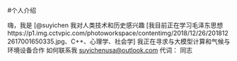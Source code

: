 #个人介绍

  嗨，我是 [@suyichen
  我对人类技术和历史感兴趣
 [我目前正在学习毛泽东思想https://p1.img.cctvpic.com/photoworkspace/contentimg/2018/12/26/2018122617001650335.jpg、C++、心理学、社会学]
  我正在寻求与大模型计算和气候与环境设备合作
 如何联系我 [suyichenusa@outlook.com](mailto:suyichenusa@outlook.com)
  代词： 同志